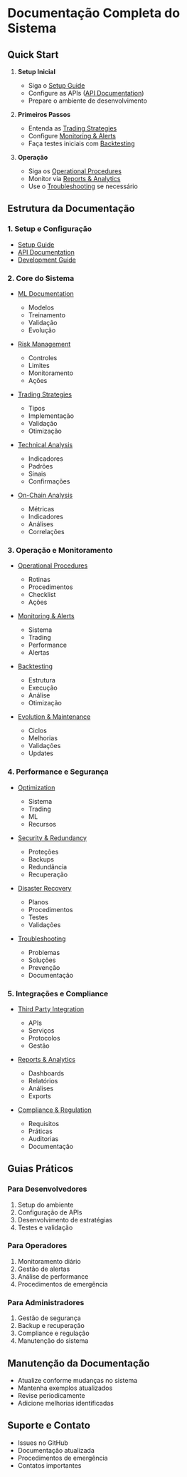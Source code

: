 # Documentação Completa do Sistema

## Quick Start
1. **Setup Inicial**
   - Siga o [Setup Guide](setup_guide.md)
   - Configure as APIs ([API Documentation](api_documentation.md))
   - Prepare o ambiente de desenvolvimento

2. **Primeiros Passos**
   - Entenda as [Trading Strategies](trading_strategies.md)
   - Configure [Monitoring & Alerts](monitoring_alerts.md)
   - Faça testes iniciais com [Backtesting](backtesting.md)

3. **Operação**
   - Siga os [Operational Procedures](operational_procedures.md)
   - Monitor via [Reports & Analytics](reports_analytics.md)
   - Use o [Troubleshooting](troubleshooting.md) se necessário

## Estrutura da Documentação

### 1. Setup e Configuração
- [Setup Guide](setup_guide.md)
- [API Documentation](api_documentation.md)
- [Development Guide](development_guide.md)

### 2. Core do Sistema
- [ML Documentation](ml_documentation.md)
  - Modelos
  - Treinamento
  - Validação
  - Evolução

- [Risk Management](risk_management.md)
  - Controles
  - Limites
  - Monitoramento
  - Ações

- [Trading Strategies](trading_strategies.md)
  - Tipos
  - Implementação
  - Validação
  - Otimização

- [Technical Analysis](technical_analysis.md)
  - Indicadores
  - Padrões
  - Sinais
  - Confirmações

- [On-Chain Analysis](onchain_analysis.md)
  - Métricas
  - Indicadores
  - Análises
  - Correlações

### 3. Operação e Monitoramento
- [Operational Procedures](operational_procedures.md)
  - Rotinas
  - Procedimentos
  - Checklist
  - Ações

- [Monitoring & Alerts](monitoring_alerts.md)
  - Sistema
  - Trading
  - Performance
  - Alertas

- [Backtesting](backtesting.md)
  - Estrutura
  - Execução
  - Análise
  - Otimização

- [Evolution & Maintenance](evolution_maintenance.md)
  - Ciclos
  - Melhorias
  - Validações
  - Updates

### 4. Performance e Segurança
- [Optimization](optimization.md)
  - Sistema
  - Trading
  - ML
  - Recursos

- [Security & Redundancy](security_redundancy.md)
  - Proteções
  - Backups
  - Redundância
  - Recuperação

- [Disaster Recovery](disaster_recovery.md)
  - Planos
  - Procedimentos
  - Testes
  - Validações

- [Troubleshooting](troubleshooting.md)
  - Problemas
  - Soluções
  - Prevenção
  - Documentação

### 5. Integrações e Compliance
- [Third Party Integration](third_party_integration.md)
  - APIs
  - Serviços
  - Protocolos
  - Gestão

- [Reports & Analytics](reports_analytics.md)
  - Dashboards
  - Relatórios
  - Análises
  - Exports

- [Compliance & Regulation](compliance_regulation.md)
  - Requisitos
  - Práticas
  - Auditorias
  - Documentação

## Guias Práticos

### Para Desenvolvedores
1. Setup do ambiente
2. Configuração de APIs
3. Desenvolvimento de estratégias
4. Testes e validação

### Para Operadores
1. Monitoramento diário
2. Gestão de alertas
3. Análise de performance
4. Procedimentos de emergência

### Para Administradores
1. Gestão de segurança
2. Backup e recuperação
3. Compliance e regulação
4. Manutenção do sistema

## Manutenção da Documentação
- Atualize conforme mudanças no sistema
- Mantenha exemplos atualizados
- Revise periodicamente
- Adicione melhorias identificadas

## Suporte e Contato
- Issues no GitHub
- Documentação atualizada
- Procedimentos de emergência
- Contatos importantes 